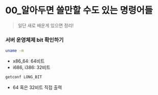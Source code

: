 # 00_알아두면 쓸만할 수도 있는 명령어들

> 일단 새로 배운게 있으면 정리!

### 서버 운영체제 bit 확인하기

```bash
uname -m
```

- x86_64: 64비트
- i686, i386: 32비트

```bash
getconf LONG_BIT
```

- 64 혹은 32비트 직접 출력

